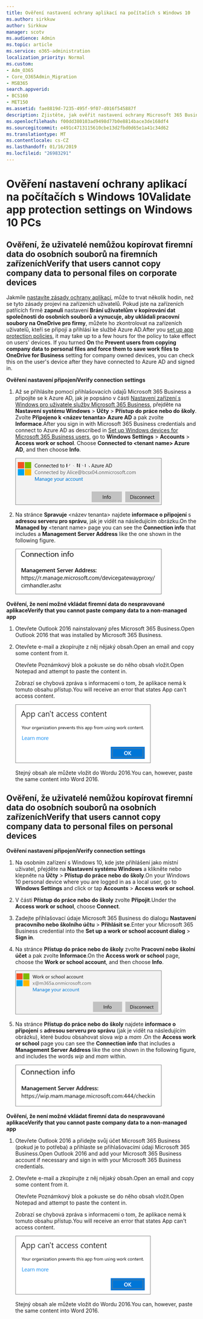 ```yaml
---
title: Ověření nastavení ochrany aplikací na počítačích s Windows 10
ms.author: sirkkuw
author: Sirkkuw
manager: scotv
ms.audience: Admin
ms.topic: article
ms.service: o365-administration
localization_priority: Normal
ms.custom:
- Adm_O365
- Core_O365Admin_Migration
- MSB365
search.appverid:
- BCS160
- MET150
ms.assetid: fae8819d-7235-495f-9f07-d016f545887f
description: Zjistěte, jak ověřit nastavení ochrany Microsoft 365 Business aplikace v zařízení Windows 10.
ms.openlocfilehash: f00dd380103ad9498d77b0e8814bace3de168df4
ms.sourcegitcommit: e491c4713115610cbe13d2fbd0d65e1a41c34d62
ms.translationtype: MT
ms.contentlocale: cs-CZ
ms.lasthandoff: 01/16/2019
ms.locfileid: "26983291"
---
```

# <a name="validate-app-protection-settings-on-windows-10-pcs"></a><span data-ttu-id="e0488-103">Ověření nastavení ochrany aplikací na počítačích s Windows 10</span><span class="sxs-lookup"><span data-stu-id="e0488-103">Validate app protection settings on Windows 10 PCs</span></span>

## <a name="verify-that-users-cannot-copy-company-data-to-personal-files-on-corporate-devices"></a><span data-ttu-id="e0488-104">Ověření, že uživatelé nemůžou kopírovat firemní data do osobních souborů na firemních zařízeních</span><span class="sxs-lookup"><span data-stu-id="e0488-104">Verify that users cannot copy company data to personal files on corporate devices</span></span>

<span data-ttu-id="e0488-p101">Jakmile [nastavíte zásady ochrany aplikací](protection-settings-for-windows-10-devices.md), může to trvat několik hodin, než se tyto zásady projeví na zařízeních uživatelů. Pokud jste na zařízeních patřících firmě **zapnuli** nastavení **Brání uživatelům v kopírování dat společnosti do osobních souborů a vynucuje, aby ukládali pracovní soubory na OneDrive pro firmy**, můžete ho zkontrolovat na zařízeních uživatelů, kteří se připojí a přihlásí ke službě Azure AD.</span><span class="sxs-lookup"><span data-stu-id="e0488-p101">After you [set up app protection policies](protection-settings-for-windows-10-devices.md), it may take up to a few hours for the policy to take effect on users' devices. If you turned **On** the **Prevent users from copying company data to personal files and force them to save work files to OneDrive for Business** setting for company owned devices, you can check this on the user's device after they have connected to Azure AD and signed in.</span></span> 
  
 <span data-ttu-id="e0488-107">**Ověření nastavení připojení**</span><span class="sxs-lookup"><span data-stu-id="e0488-107">**Verify connection settings**</span></span>
  
1. <span data-ttu-id="e0488-p102">Až se přihlásíte pomocí přihlašovacích údajů Microsoft 365 Business a připojíte se k Azure AD, jak je popsáno v části [Nastavení zařízení s Windows pro uživatele služby Microsoft 365 Business](set-up-windows-devices.md), přejděte na **Nastavení systému Windows** \> **Účty** \> **Přístup do práce nebo do školy**. Zvolte **Připojeno k \<název tenanta\> Azure AD** a pak zvolte **Informace**.</span><span class="sxs-lookup"><span data-stu-id="e0488-p102">After you sign in with Microsoft 365 Business credentials and connect to Azure AD as described in [Set up Windows devices for Microsoft 365 Business users](set-up-windows-devices.md), go to **Windows Settings** \> **Accounts** \> **Access work or school**. Choose **Connected to \<tenant name\> Azure AD**, and then choose **Info**.</span></span>
    
    ![Click or tap Info on the Connected to Azure AD dialog.](media/a36ede2b-d1a0-4d4e-8ea7-af39b4b63890.png)
  
2. <span data-ttu-id="e0488-111">Na stránce **Spravuje** \<název tenanta\> najdete **informace o připojení** s **adresou serveru pro správu**, jak je vidět na následujícím obrázku.</span><span class="sxs-lookup"><span data-stu-id="e0488-111">On the **Managed by** \<tenant name\> page you can see the **Connection info** that includes a **Management Server Address** like the one shown in the following figure.</span></span> 
    
    ![Managed by page shows connection info of the device manager URL.](media/47515a8e-2d0c-4bea-99f0-6b2545b88a11.png)
  
 <span data-ttu-id="e0488-113">**Ověření, že není možné vkládat firemní data do nespravované aplikace**</span><span class="sxs-lookup"><span data-stu-id="e0488-113">**Verify that you cannot paste company data to a non-managed app**</span></span>
  
1. <span data-ttu-id="e0488-114">Otevřete Outlook 2016 nainstalovaný přes Microsoft 365 Business.</span><span class="sxs-lookup"><span data-stu-id="e0488-114">Open Outlook 2016 that was installed by Microsoft 365 Business.</span></span>
    
2. <span data-ttu-id="e0488-115">Otevřete e-mail a zkopírujte z něj nějaký obsah.</span><span class="sxs-lookup"><span data-stu-id="e0488-115">Open an email and copy some content from it.</span></span>
    
    <span data-ttu-id="e0488-116">Otevřete Poznámkový blok a pokuste se do něho obsah vložit.</span><span class="sxs-lookup"><span data-stu-id="e0488-116">Open Notepad and attempt to paste the content in.</span></span>
    
    <span data-ttu-id="e0488-117">Zobrazí se chybová zpráva s informacemi o tom, že aplikace nemá k tomuto obsahu přístup.</span><span class="sxs-lookup"><span data-stu-id="e0488-117">You will receive an error that states App can't access content.</span></span>
    
    ![A dialog that states app can't access content when you paste into an unmanaged app.](media/5e82b154-cf2f-43c8-ae80-b45d8ad80e56.png)
  
    <span data-ttu-id="e0488-119">Stejný obsah ale můžete vložit do Wordu 2016.</span><span class="sxs-lookup"><span data-stu-id="e0488-119">You can, however, paste the same content into Word 2016.</span></span>
    
## <a name="verify-that-users-cannot-copy-company-data-to-personal-files-on-personal-devices"></a><span data-ttu-id="e0488-120">Ověření, že uživatelé nemůžou kopírovat firemní data do osobních souborů na osobních zařízeních</span><span class="sxs-lookup"><span data-stu-id="e0488-120">Verify that users cannot copy company data to personal files on personal devices</span></span>

 <span data-ttu-id="e0488-121">**Ověření nastavení připojení**</span><span class="sxs-lookup"><span data-stu-id="e0488-121">**Verify connection settings**</span></span>
  
1. <span data-ttu-id="e0488-122">Na osobním zařízení s Windows 10, kde jste přihlášení jako místní uživatel, přejděte na **Nastavení systému Windows** a klikněte nebo klepněte na **Účty** \> **Přístup do práce nebo do školy**.</span><span class="sxs-lookup"><span data-stu-id="e0488-122">On your Windows 10 personal device where you are logged in as a local user, go to **Windows Settings** and click or tap **Accounts** \> **Access work or school**.</span></span>
    
2. <span data-ttu-id="e0488-123">V části **Přístup do práce nebo do školy** zvolte **Připojit**.</span><span class="sxs-lookup"><span data-stu-id="e0488-123">Under the **Access work or school**, choose **Connect**.</span></span>
    
3. <span data-ttu-id="e0488-124">Zadejte přihlašovací údaje Microsoft 365 Business do dialogu **Nastavení pracovního nebo školního účtu** \> **Přihlásit se**.</span><span class="sxs-lookup"><span data-stu-id="e0488-124">Enter your Microsoft 365 Business credential into the **Set up a work or school account dialog** \> **Sign in**.</span></span>
    
4. <span data-ttu-id="e0488-125">Na stránce **Přístup do práce nebo do školy** zvolte **Pracovní nebo školní účet** a pak zvolte **Informace**.</span><span class="sxs-lookup"><span data-stu-id="e0488-125">On the **Access work or school** page, choose the **Work or school account**, and then choose **Info**.</span></span>
    
    ![Click or tap Info on the Work or school account dalog.](media/63bd8b32-cb32-4afa-8ce0-6070ac403abc.png)
  
5. <span data-ttu-id="e0488-127">Na stránce **Přístup do práce nebo do školy** najdete **informace o připojení** s **adresou serveru pro správu** (jak je vidět na následujícím obrázku), které budou obsahovat slova  *wip*  a  *mam*  .</span><span class="sxs-lookup"><span data-stu-id="e0488-127">On the **Access work or school** page you can see the **Connection info** that includes a **Management Server Address** like the one shown in the following figure, and includes the words  *wip*  and  *mam*  within.</span></span> 
    
    ![Managed by page shows connection info URL that includes the words mam and wpi.](media/abd4eaf4-44fa-4538-a3e8-1e0d331dfe1e.png)
  
 <span data-ttu-id="e0488-129">**Ověření, že není možné vkládat firemní data do nespravované aplikace**</span><span class="sxs-lookup"><span data-stu-id="e0488-129">**Verify that you cannot paste company data to a non-managed app**</span></span>
  
1. <span data-ttu-id="e0488-130">Otevřete Outlook 2016 a přidejte svůj účet Microsoft 365 Business (pokud je to potřeba) a přihlaste se přihlašovacími údaji Microsoft 365 Business.</span><span class="sxs-lookup"><span data-stu-id="e0488-130">Open Outlook 2016 and add your Microsoft 365 Business account if necessary and sign in with your Microsoft 365 Business credentials.</span></span>
    
2. <span data-ttu-id="e0488-131">Otevřete e-mail a zkopírujte z něj nějaký obsah.</span><span class="sxs-lookup"><span data-stu-id="e0488-131">Open an email and copy some content from it.</span></span>
    
    <span data-ttu-id="e0488-132">Otevřete Poznámkový blok a pokuste se do něho obsah vložit.</span><span class="sxs-lookup"><span data-stu-id="e0488-132">Open Notepad and attempt to paste the content in.</span></span>
    
    <span data-ttu-id="e0488-133">Zobrazí se chybová zpráva s informacemi o tom, že aplikace nemá k tomuto obsahu přístup.</span><span class="sxs-lookup"><span data-stu-id="e0488-133">You will receive an error that states App can't access content.</span></span>
    
    ![A dialog that states app can't access content when you paste into an unmanaged app.](media/5e82b154-cf2f-43c8-ae80-b45d8ad80e56.png)
  
    <span data-ttu-id="e0488-135">Stejný obsah ale můžete vložit do Wordu 2016.</span><span class="sxs-lookup"><span data-stu-id="e0488-135">You can, however, paste the same content into Word 2016.</span></span>
    

